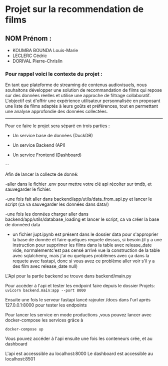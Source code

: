 # Projet sur la recommendation de films

## NOM Prénom :

- KOUMBA BOUNDA Louis-Marie
- LECLERC Cédric
- DORIVAL Pierre-Chrislin

### **Pour rappel voici le contexte du projet :** 
En tant que plateforme de streaming de contenus audiovisuels, nous souhaitons développer une solution de recommandation de films qui repose sur des données réelles et utilise une approche de filtrage collaboratif. L'objectif est d'offrir une expérience utilisateur personnalisée en proposant une liste de films adaptés à leurs goûts et préférences, tout en permettant une analyse approfondie des données collectées.

---

Pour ce faire le projet sera séparé en trois parties :

- Un service base de données (DuckDB)

- Un service Backend (API)

- Un service Frontend (Dashboard)

--

Afin de lancer la collecte de donné:

-aller dans le fichier .env pour mettre votre clé api récolter sur tmdb, et sauvegarder le fichier.

-une fois fait aller dans backend/app/utils/data_from_api.py et lancer le script (ca va sauvegarder les données dans data/)

-une fois les données charger aller dans backend/app/utils/database_loading et lancer le script, ca va créer la base de donnéed data 

- un fichier jupt.ipynb est présent dans le dossier data pour s'approprier la base de donnée et faire quelques requete dessus, si besoin.(il y a une instruction pour supprimer les films dans la table  avec release_date vide, normalementc'est pas censé arrivé vue la construction de la table avec sqlalchemy, mais j'ai eu quelques problèmes avec ça dans la requete avec fastapi, donc si vous avez ce problème aller voir s'il y a des film avec release_date null)



L'Api pour la partie backend se trouve dans backend/main.py

Pour accéder à l'api et tester les endpoint faire  depuis le dossier Projets:
` uvicorn backend.main:app --port 8000 `

Ensuite une fois le serveur fastapi lancé rajouter /docs dans l'url  aprés   127.0.0.1:8000  pour tester les endpoints


Pour lancer les service en mode productions ,vous pouvez lancer  avec docker-compose les services grâce à

`docker-compose up`

Vous pouvez accéder à l'api ensuite une fois les conteneurs crée, et au dashboard

L'api est  accesssible au localhost:8000
Le dashboard est accessible au localhost:8501

